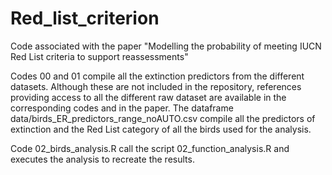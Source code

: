 # Red_list_criterion

Code associated with the paper "Modelling the probability of meeting IUCN Red List criteria to support reassessments"

Codes 00 and 01 compile all the extinction predictors from the different datasets. 
Although these are not included in the repository, references providing access to all the different raw dataset are available in the corresponding codes and in the paper. 
The dataframe data/birds_ER_predictors_range_noAUTO.csv compile all the predictors of extinction and the Red List category of all the birds used for the analysis. 

Code 02_birds_analysis.R call the script 02_function_analysis.R and executes the analysis to recreate the results.
